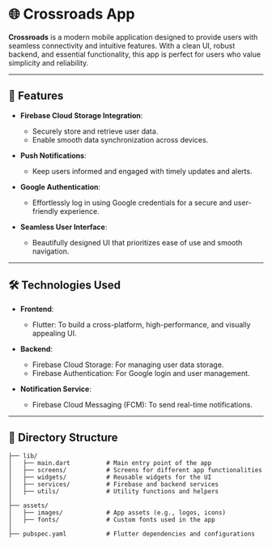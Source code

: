 # 🌐 Crossroads App

**Crossroads** is a modern mobile application designed to provide users with seamless connectivity and intuitive features. With a clean UI, robust backend, and essential functionality, this app is perfect for users who value simplicity and reliability.

---

## 🚀 Features

- **Firebase Cloud Storage Integration**:
  - Securely store and retrieve user data.
  - Enable smooth data synchronization across devices.

- **Push Notifications**:
  - Keep users informed and engaged with timely updates and alerts.

- **Google Authentication**:
  - Effortlessly log in using Google credentials for a secure and user-friendly experience.

- **Seamless User Interface**:
  - Beautifully designed UI that prioritizes ease of use and smooth navigation.

---

## 🛠️ Technologies Used

- **Frontend**:
  - Flutter: To build a cross-platform, high-performance, and visually appealing UI.

- **Backend**:
  - Firebase Cloud Storage: For managing user data storage.
  - Firebase Authentication: For Google login and user management.

- **Notification Service**:
  - Firebase Cloud Messaging (FCM): To send real-time notifications.

---


## 📂 Directory Structure

```plaintext
├── lib/
│   ├── main.dart          # Main entry point of the app
│   ├── screens/           # Screens for different app functionalities
│   ├── widgets/           # Reusable widgets for the UI
│   ├── services/          # Firebase and backend services
│   ├── utils/             # Utility functions and helpers
│
├── assets/
│   ├── images/            # App assets (e.g., logos, icons)
│   ├── fonts/             # Custom fonts used in the app
│
├── pubspec.yaml           # Flutter dependencies and configurations
